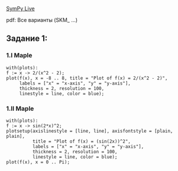[SymPy Live](https://live.sympy.org)

pdf: Все варианты (SKM_ ...)

## Задание 1: 

### 1.I Maple
```maple
with(plots):
f := x -> 2/(x^2 - 2);
plot(f(x), x = -8 .. 8, title = "Plot of f(x) = 2/(x^2 - 2)", 
     labels = ["x" = "x-axis", "y" = "y-axis"], 
     thickness = 2, resolution = 100, 
     linestyle = line, color = blue);
```

### 1.II Maple

```maple
with(plots):
f := x -> sin(2*x)^2;
plotsetup(axislinestyle = [line, line], axisfontstyle = [plain, plain], 
          title = "Plot of f(x) = (sin(2x))^2", 
          labels = ["x" = "x-axis", "y" = "y-axis"], 
          thickness = 2, resolution = 100, 
          linestyle = line, color = blue);
plot(f(x), x = 0 .. Pi);
```
